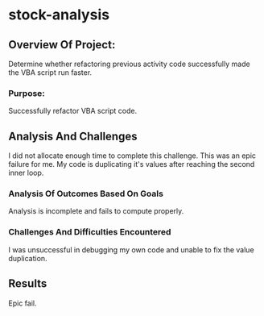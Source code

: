# stock-analysis

## Overview Of Project: 
Determine whether refactoring previous activity code successfully made the VBA script run faster.

### Purpose:
Successfully refactor VBA script code.

## Analysis And Challenges
I did not allocate enough time to complete this challenge. This was an epic failure for me. My code is duplicating it's values after reaching the second inner loop.

### Analysis Of Outcomes Based On Goals
Analysis is incomplete and fails to compute properly.

### Challenges And Difficulties Encountered
I was unsuccessful in debugging my own code and unable to fix the value duplication.

## Results
Epic fail.

